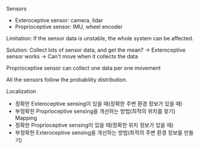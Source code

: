 Sensors

- Exteroceptive sensor: camera, lidar
- Proprioceptive sensor: IMU, wheel encoder


Limitation:
If the sensor data is unstable, the whole system can be affected.

Solution:
Collect lots of sensor data, and get the mean?
-> Exteroceptive sensor works
-> Can't move when it collects the data

Proprioceptive sensor can collect one data per one movement

All the sensors follow the probability distribution.


Localization
- 정확한 Exteroceptive sensing이 있을 때(정확한 주변 환경 정보가 있을 때)
- 부정확한 Proprioceptive sensing을 개선하는 방법(최적의 위치를 찾기)
Mapping
- 정확한 Proprioceptive sensing이 있을 때(정확한 위치 정보가 있을 때)
- 부정확한 Exteroceptive sensing을 개선하는 방법(최적의 주변 환경 정보를 만들기)